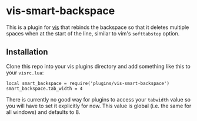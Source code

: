 # vis-smart-backspace

This is a plugin for [vis] that rebinds the backspace so that it
deletes multiple spaces when at the start of the line, similar to vim's
`softtabstop` option.

[vis]: https://github.com/martanne/vis/

## Installation

Clone this repo into your vis plugins directory and add something like
this to your `visrc.lua`:

    local smart_backspace = require('plugins/vis-smart-backspace')
    smart_backspace.tab_width = 4

There is currently no good way for plugins to access your `tabwidth`
value so you will have to set it explicitly for now. This value is global
(i.e. the same for all windows) and defaults to 8.
